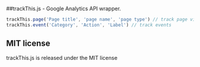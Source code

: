 ##trackThis.js - Google Analytics API wrapper.

```js
trackThis.page('Page title', 'page name', 'page type') // track page view - if 'page type' is provided, it is prepended to the title.
trackThis.event('Category', 'Action', 'Label') // track events
```

## MIT license

trackThis.js is released under the MIT license
